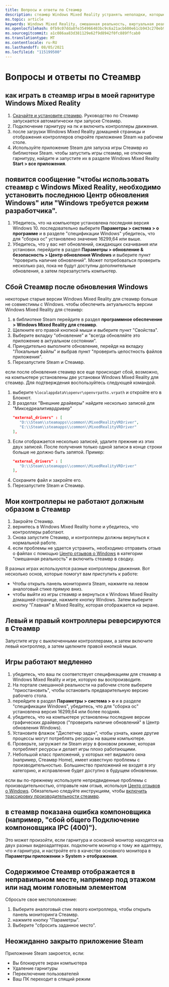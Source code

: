 ```yaml
---
title: Вопросы и ответы по Стеамвр
description: стеамвр Windows Mixed Reality устранять неполадки, которые выходят за рамки стандартной документации по поддержке пользователей.
ms.topic: article
keywords: Windows Mixed Reality, смешанная реальность, виртуальная реальность, VR, MR, устранение неполадок, ошибки, справка, поддержка, стеамвр
ms.openlocfilehash: 0fb9c07dda8fe354966403bc9c6a21acb600e61cb943c270eb9c87f5ec2fb89a
ms.sourcegitcommit: a1c086aa83d381129e62f9d8942f0fc889ffcab0
ms.translationtype: MT
ms.contentlocale: ru-RU
ms.lasthandoff: 08/05/2021
ms.locfileid: "115199500"
---
```

# <a name="steamvr-faqs"></a>Вопросы и ответы по Стеамвр

## <a name="how-can-i-play-steamvr-games-in-my-windows-mixed-reality-headset"></a>как играть в стеамвр игры в моей гарнитуре Windows Mixed Reality

1. [Скачайте и установите стеамвр](https://steamcdn-a.akamaihd.net/client/installer/SteamWindowsMRInstaller.exe). Руководство по Стеамвр запускается автоматически при запуске Стеамвр.
2. Подключение гарнитуру на пк и включить контроллеры движения.
3. после загрузки Windows Mixed Reality домашней страницы и отображения контроллеров откройте приложение Steam на рабочем столе.
4. Используйте приложение Steam для запуска игры Стеамвр из библиотеки Steam. чтобы запустить игры стеамвр, не отключив гарнитуру, найдите и запустите их в разделе Windows Mixed Reality **Start > все приложения**.

## <a name="a-message-says-to-use-steamvr-with-windows-mixed-reality-you-need-to-install-the-latest-windows-update-or-windows-developer-mode-required"></a>появится сообщение "чтобы использовать стеамвр с Windows Mixed Reality, необходимо установить последнюю Центр обновления Windows" или "Windows требуется режим разработчика".

1. Убедитесь, что на компьютере установлена последняя версия Windows 10. последовательно выберите **Параметры > система > о программе** и в разделе "спецификации Windows" убедитесь, что для "сборка ос" установлено значение 16299,64 или выше.
2. Убедитесь, что у вас нет обновлений, ожидающих скачивания или установки. перейдите в раздел **Параметры > обновление & безопасность > Центр обновления Windows** и выберите пункт "проверить наличие обновлений". Может потребоваться проверить несколько раз, пока не будут доступны дополнительные обновления, а затем перезапустить компьютер.

## <a name="steamvr-is-crashing-after-updating-windows"></a>Сбой Стеамвр после обновления Windows

некоторые старые версии Windows Mixed Reality для стеамвр больше не совместимы с Windows. чтобы обеспечить актуальность версии Windows Mixed Reality для стеамвр:

1. в библиотеке Steam перейдите в раздел **программное обеспечение > Windows Mixed Reality для стеамвр**.
2. Щелкните его правой кнопкой мыши и выберите пункт "Свойства".
3. Выберите вкладку "обновление" и "всегда обновляйте это приложение в актуальном состоянии".
4. Принудительно выполните обновление, перейдя на вкладку "Локальные файлы" и выбрав пункт "проверить целостность файлов приложения".
5. Перезапустите Steam и Стеамвр.

если после обновления стеамвр все еще происходит сбой, возможно, на компьютере установлены две установки Windows Mixed Reality для стеамвр. Для подтверждения воспользуйтесь следующей командой.

1. выберите ```%localappdata%\openvr\openvrpaths.vrpath``` и откройте его в Блокнот.
2. В разделах "Внешние драйверы" найдите несколько записей для "Микседреалитиврдривер"
   ```json
   "external_drivers" : [
      "D:\\Steam\\steamapps\\common\\MixedRealityVRDriver",
      "E:\\Steam\\steamapps\\common\\MixedRealityVRDriver"
   ],
   ```
3. Если отображается несколько записей, удалите прежние из этих двух записей. После получения только одной записи в конце строки больше не должно быть запятой. Пример:
   ```json
   "external_drivers" : [
      "D:\\Steam\\steamapps\\common\\MixedRealityVRDriver"
   ],
   ```
4. Сохраните файл и закройте его.
5. Перезапустите Steam и Стеамвр.

## <a name="my-controllers-arent-working-as-expected-in-steamvr"></a>Мои контроллеры не работают должным образом в Стеамвр

1. Закройте Стеамвр.
2. вернитесь в Windows Mixed Reality home и убедитесь, что контроллеры работают.
3. Снова запустите Стеамвр, и контроллеры должны вернуться к нормальной работе.
4. если проблемы не удается устранить, необходимо отправить отзыв о файлах с помощью [Центр отзывов о Windows](https://support.microsoft.com/en-us/help/4021566/windows-10-send-feedback-to-microsoft-with-feedback-hub-app) в категории "смешанная реальность" и включить стеамвр в сводку.

В разных играх используются разные контроллеры движения. Вот несколько основ, которые помогут вам приступить к работе:
* Чтобы открыть панель мониторинга Steam, нажмите на левом аналоговый стике прямую вниз.
* чтобы выйти из игры стеамвр и вернуться к Windows Mixed Reality домашней странице, нажмите кнопку Windows. Затем выберите кнопку "Главная" в Mixed Reality, которая отображается на экране.

## <a name="my-left-and-right-controllers-are-reversed-in-steamvr"></a>Левый и правый контроллеры реверсируются в Стеамвр

Запустите игру с выключенными контроллерами, а затем включите левый контроллер, а затем щелкните правой кнопкой мыши.

## <a name="my-games-are-running-slowly"></a>Игры работают медленно

1. убедитесь, что ваш пк соответствует спецификациям для стеамвр в Windows Mixed Reality и игре, которую вы воспроизводите.
2. На портале смешанной реальности на рабочем столе выберите "приостановить", чтобы остановить предварительную версию рабочего стола.
3. перейдите в раздел **Параметры > система > о** и в разделе "спецификации Windows", убедитесь, что для "сборка ос" установлена версия 16299,64 или более поздняя.
4. убедитесь, что на компьютере установлены последние версии графических драйверов ("проверить наличие обновлений" в Центр обновления Windows).
5. Установите флажок "Диспетчер задач", чтобы узнать, какие другие процессы могут потреблять ресурсы на вашем компьютере.
6. Проверьте, загружает ли Steam игру в фоновом режиме, которая потребляет ресурсы и делает игры плохо работающими.
7. Небольшой класс приложений, у которых нет видимого окна (например, Стеамвр Home), имеет известную проблемы с производительностью. Большинство приложений не входят в эту категорию, и исправление будет доступно в будущем обновлении.

если вы по-прежнему используете непредвиденные проблемы с производительностью, отправьте нам отзыв, используя [Центр отзывов о Windows](https://support.microsoft.com/en-us/help/4021566/windows-10-send-feedback-to-microsoft-with-feedback-hub-app). Обязательно следуйте инструкциям, чтобы [включить трассировку производительности стеамвр](using-steamvr-with-windows-mixed-reality.md#sharing-feedback-on-steamvr).

## <a name="steamvr-is-showing-a-compositor-error-for-example-shared-ipc-compositor-connect-failed-400"></a>в стеамвр показана ошибка компоновщика (например, "сбой общего Подключение компоновщика IPC (400)").

Это может произойти, если гарнитура и основной монитор находятся на двух разных видеоадаптерах. подключите монитор к тому же адаптеру, что и гарнитура, и настройте его в качестве основного монитора в **Параметры приложении > System > отображения**.

## <a name="steamvr-content-appears-in-the-wrong-place-like-beneath-the-floor-or-above-my-head"></a>Содержимое Стеамвр отображается в неправильном месте, например под этажом или над моим головным элементом

Сбросьте свое местоположение:

1. Выберите аналоговый стик левого контроллера, чтобы открыть панель мониторинга Стеамвр.
2. нажмите кнопку "Параметры".
3. Выберите "сбросить заданное место".

## <a name="my-steam-app-closed-unexpectedly"></a>Неожиданно закрыто приложение Steam

Приложение Steam закроется, если:

* Вы блокируете экран компьютера
* Удаление гарнитуры
* Переключение пользователей
* Ваш ПК переходит в спящий режим
